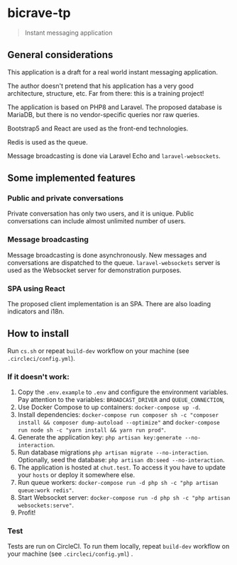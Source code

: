 # bicrave-tp

> Instant messaging application

## General considerations

This application is a draft for a real world instant messaging application.

The author doesn't pretend that his application has a very good architecture, structure, etc. Far from there: this is a
training project!

The application is based on PHP8 and Laravel. The proposed database is MariaDB, but there is no vendor-specific queries
nor raw queries.

Bootstrap5 and React are used as the front-end technologies.

Redis is used as the queue.

Message broadcasting is done via Laravel Echo and `laravel-websockets`.

## Some implemented features

### Public and private conversations

Private conversation has only two users, and it is unique. Public conversations can include almost unlimited number of
users.

### Message broadcasting

Message broadcasting is done asynchronously. New messages and conversations are dispatched to the
queue. `laravel-websockets` server is used as the Websocket server for demonstration purposes.

### SPA using React

The proposed client implementation is an SPA. There are also loading indicators and i18n.

## How to install

Run `cs.sh` or repeat `build-dev` workflow on your machine (see `.circleci/config.yml`).

### If it doesn't work:

1. Copy the `.env.example` to `.env` and configure the environment variables. Pay attention to the
   variables: `BROADCAST_DRIVER` and `QUEUE_CONNECTION`,
2. Use Docker Compose to up containers: `docker-compose up -d`.
3. Install dependencies: `docker-compose run composer sh -c "composer install && composer dump-autoload --optimize"`
   and `docker-compose run node sh -c "yarn install && yarn run prod"`.
4. Generate the application key: `php artisan key:generate --no-interaction`.
5. Run database migrations `php artisan migrate --no-interaction`. Optionally, seed the
   database: `php artisan db:seed --no-interaction`.
6. The application is hosted at `chut.test`. To access it you have to update your `hosts` or deploy it somewhere else.
7. Run queue workers: `docker-compose run -d php sh -c "php artisan queue:work redis"`.
8. Start Websocket server: `docker-compose run -d php sh -c "php artisan websockets:serve"`.
9. Profit!

### Test

Tests are run on CircleCI. To run them locally, repeat `build-dev` workflow on your machine (see `.circleci/config.yml`)
.
